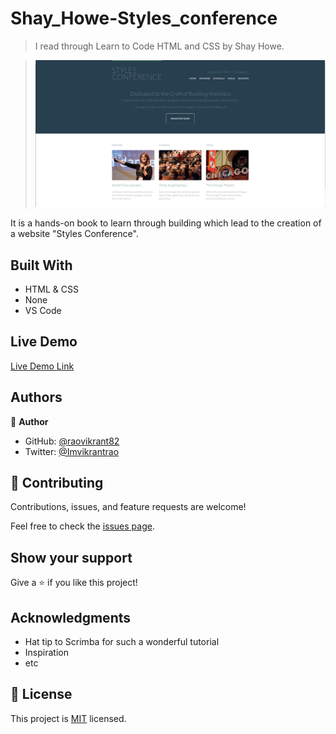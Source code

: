 # Shay_Howe-Styles_conference

> I read through Learn to Code HTML and CSS by Shay Howe.

> ![screenshot](./assets/images/screenshot.png)

It is a hands-on book to learn through building which lead to the creation of a website "Styles Conference".

## Built With

- HTML & CSS
- None
- VS Code

## Live Demo

[Live Demo Link](https://raovikrant82.github.io/Shay_Howe-Styles_conference/)

## Authors

👤 **Author**

- GitHub: [@raovikrant82](https://github.com/raovikrant82)
- Twitter: [@Imvikrantrao](https://twitter.com/Imvikrantrao)

## 🤝 Contributing

Contributions, issues, and feature requests are welcome!

Feel free to check the [issues page](../../issues/).

## Show your support

Give a ⭐️ if you like this project!

## Acknowledgments

- Hat tip to Scrimba for such a wonderful tutorial
- Inspiration
- etc

## 📝 License

This project is [MIT](./MIT.md) licensed.
